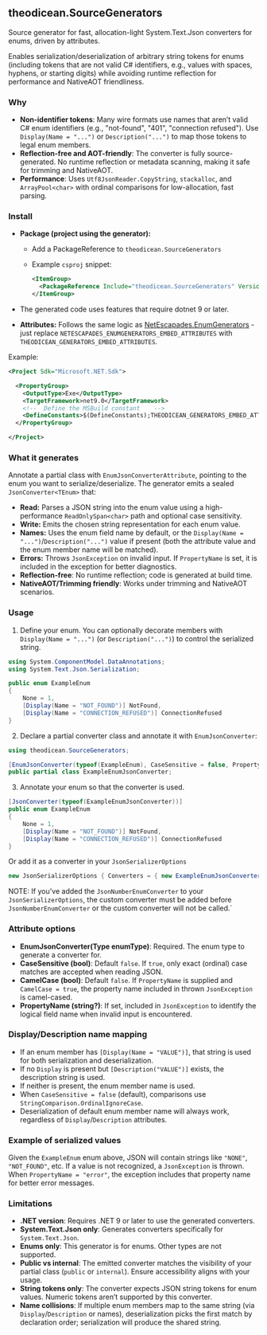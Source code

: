 ## theodicean.SourceGenerators

Source generator for fast, allocation-light System.Text.Json converters for enums, driven by attributes.

Enables serialization/deserialization of arbitrary string tokens for enums (including tokens that are not valid C# identifiers, e.g., values with spaces, hyphens, or starting digits) while avoiding runtime reflection for performance and NativeAOT friendliness.

### Why

- **Non-identifier tokens**: Many wire formats use names that aren’t valid C# enum identifiers (e.g., "not-found", "401", "connection refused"). Use `Display(Name = "...")` or `Description("...")` to map those tokens to legal enum members.
- **Reflection-free and AOT-friendly**: The converter is fully source-generated. No runtime reflection or metadata scanning, making it safe for trimming and NativeAOT.
- **Performance**: Uses `Utf8JsonReader.CopyString`, `stackalloc`, and `ArrayPool<char>` with ordinal comparisons for low-allocation, fast parsing.

### Install

- **Package (project using the generator):**
  - Add a PackageReference to `theodicean.SourceGenerators`
  - Example `csproj` snippet:

    ```xml
    <ItemGroup>
      <PackageReference Include="theodicean.SourceGenerators" Version="x.y.z" PrivateAssets="all" ExcludeAssets="runtime" />
    </ItemGroup>
    ```

- The generated code uses features that require dotnet 9 or later.

- **Attributes:** Follows the same logic as [NetEscapades.EnumGenerators](https://github.com/andrewlock/NetEscapades.EnumGenerators?tab=readme-ov-file#embedding-the-attributes-in-your-project) - just replace `NETESCAPADES_ENUMGENERATORS_EMBED_ATTRIBUTES` with `THEODICEAN_GENERATORS_EMBED_ATTRIBUTES`.

Example:
```xml
<Project Sdk="Microsoft.NET.Sdk">

  <PropertyGroup>
    <OutputType>Exe</OutputType>
    <TargetFramework>net9.0</TargetFramework>
    <!--  Define the MSBuild constant    -->
    <DefineConstants>$(DefineConstants);THEODICEAN_GENERATORS_EMBED_ATTRIBUTES</DefineConstants>
  </PropertyGroup>

</Project>
```

### What it generates

Annotate a partial class with `EnumJsonConverterAttribute`, pointing to the enum you want to serialize/deserialize. The generator emits a sealed `JsonConverter<TEnum>` that:

- **Read:** Parses a JSON string into the enum value using a high-performance `ReadOnlySpan<char>` path and optional case sensitivity.
- **Write:** Emits the chosen string representation for each enum value.
- **Names:** Uses the enum field name by default, or the `Display(Name = "...")`/`Description("...")` value if present (both the attribute value and the enum member name will be matched).
- **Errors:** Throws `JsonException` on invalid input. If `PropertyName` is set, it is included in the exception for better diagnostics.
- **Reflection-free**: No runtime reflection; code is generated at build time.
- **NativeAOT/Trimming friendly**: Works under trimming and NativeAOT scenarios.

### Usage

1) Define your enum. You can optionally decorate members with `Display(Name = "...")` (or `Description("...")`) to control the serialized string.

```csharp
using System.ComponentModel.DataAnnotations;
using System.Text.Json.Serialization;

public enum ExampleEnum
{
    None = 1,
    [Display(Name = "NOT_FOUND")] NotFound,
    [Display(Name = "CONNECTION_REFUSED")] ConnectionRefused
}
```

2) Declare a partial converter class and annotate it with `EnumJsonConverter`:

```csharp
using theodicean.SourceGenerators;

[EnumJsonConverter(typeof(ExampleEnum), CaseSensitive = false, PropertyName = "error")]
public partial class ExampleEnumJsonConverter;
```

3) Annotate your enum so that the converter is used.

```csharp
[JsonConverter(typeof(ExampleEnumJsonConverter))]
public enum ExampleEnum
{
    None = 1,
    [Display(Name = "NOT_FOUND")] NotFound,
    [Display(Name = "CONNECTION_REFUSED")] ConnectionRefused
}
```

Or add it as a converter in your `JsonSerializerOptions`

```csharp
new JsonSerializerOptions { Converters = { new ExampleEnumJsonConverter() } }
```

NOTE: If you've added the `JsonNumberEnumConverter` to your `JsonSerializerOptions`, the custom converter must be added before `JsonNumberEnumConverter` or the custom converter will not be called.`


### Attribute options

- **EnumJsonConverter(Type enumType)**: Required. The enum type to generate a converter for.
- **CaseSensitive (bool)**: Default `false`. If `true`, only exact (ordinal) case matches are accepted when reading JSON.
- **CamelCase (bool)**: Default `false`. If `PropertyName` is supplied and `CamelCase = true`, the property name included in thrown `JsonException` is camel-cased.
- **PropertyName (string?)**: If set, included in `JsonException` to identify the logical field name when invalid input is encountered.

### Display/Description name mapping

- If an enum member has `[Display(Name = "VALUE")]`, that string is used for both serialization and deserialization.
- If no `Display` is present but `[Description("VALUE")]` exists, the description string is used.
- If neither is present, the enum member name is used.
- When `CaseSensitive = false` (default), comparisons use `StringComparison.OrdinalIgnoreCase`.
- Deserialization of default enum member name will always work, regardless of `Display`/`Description` attributes.

### Example of serialized values

Given the `ExampleEnum` enum above, JSON will contain strings like `"NONE"`, `"NOT_FOUND"`, etc. If a value is not recognized, a `JsonException` is thrown. When `PropertyName = "error"`, the exception includes that property name for better error messages.

### Limitations

- **.NET version**: Requires .NET 9 or later to use the generated converters.
- **System.Text.Json only**: Generates converters specifically for `System.Text.Json`.
- **Enums only**: This generator is for enums. Other types are not supported.
- **Public vs internal**: The emitted converter matches the visibility of your partial class (`public` or `internal`). Ensure accessibility aligns with your usage.
- **String tokens only**: The converter expects JSON string tokens for enum values. Numeric tokens aren’t supported by this converter.
- **Name collisions**: If multiple enum members map to the same string (via `Display`/`Description` or names), deserialization picks the first match by declaration order; serialization will produce the shared string.
